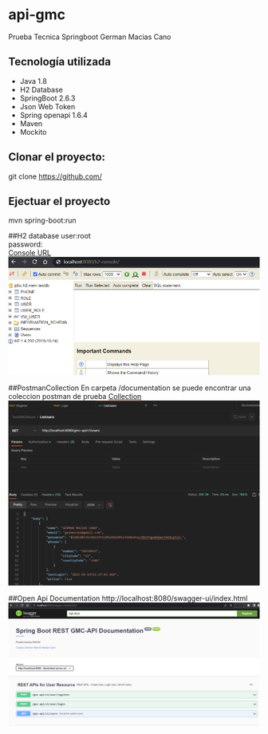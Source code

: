 # api-gmc
Prueba Tecnica Springboot German Macias Cano

## Tecnología utilizada

- Java 1.8
- H2 Database
- SpringBoot 2.6.3
- Json Web Token
- Spring openapi 1.6.4
- Maven
- Mockito

## Clonar el proyecto:
git clone https://github.com/

## Ejectuar el proyecto
mvn spring-boot:run

##H2 database
user:root <br>
password: <br>
[Console URL](http://localhost:8080/h2-console)
![image](https://github.com/germacias/api-gmc/blob/main/documentation/img/h2.png?raw=true)

##PostmanCollection
En carpeta /documentation se puede encontrar una coleccion postman de prueba
[Collection](https://github.com/germacias/api-gmc/blob/main/documentation/TestGMCNisum.postman_collection.json)
![image](https://github.com/germacias/api-gmc/blob/main/documentation/img/postman.png?raw=true)

##Open Api Documentation
http://localhost:8080/swagger-ui/index.html
![image](https://github.com/germacias/api-gmc/blob/main/documentation/img/swagger.png?raw=true)







